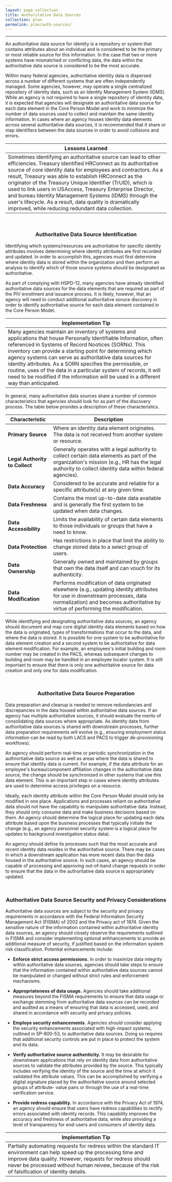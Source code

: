 ```yaml
---
layout: page_collection
title: Authoritative Data Sources
collection: plan
permalink: plan/auth-sources/
---
```

<script>
$(function() {
  $( "#accordion" ).accordion({
    heightStyle: "content",
    collapsible: "true",
    active: "false"
  });
});
</script>
-----------------------------------------------------

An authoritative data source for identity is a repository or system that contains attributes about an individual and is considered to be the primary or most reliable source for this information. In the case that two or more systems have mismatched or conflicting data, the data within the authoritative data source is considered to be the most accurate. 

Within many federal agencies, authoritative identity data is dispersed across a number of different systems that are often independently managed. Some agencies, however, may operate a single centralized repository of identity data, such as an Identity Management System (IDMS). While an agency is not required to have a single repository of identity data, it is expected that agencies will designate an authoritative data source for each data element in the Core Person Model and work to minimize the number of data sources used to collect and maintain the same identity information. In cases where an agency houses identity data elements across several authoritative data sources, it is recommended that it share or map identifiers between the data sources in order to avoid collisions and errors. 

| <center> Lessons Learned </center> |
|------------------------------------|
|Sometimes identifying an authoritative source can lead to other efficiencies. Treasury identified HRConnect as its authoritative source of core identity data for employees and contractors. As a result, Treasury was able to establish HRConnect as the originator of the Treasury Unique Identifier (TrUID), which is used to link users in USAccess, Treasury Enterprise Director, and bureau Identity Management Systems (IDMS) through the user's lifecycle. As a result, data quality is dramatically improved, while reducing redundant data collection. |

<br>

### <center> Authoritative Data Source Identification </center>

Identifying which systems/resources are authoritative for specific identity attributes involves determining where identity attributes are first recorded and updated. In order to accomplish this, agencies must first determine where identity data is stored within the organization and then perform an analysis to identify which of those source systems should be designated as authoritative. 

As part of complying with HSPD-12, many agencies have already identified authoritative data sources for the data elements that are required as part of the PIV enrollment and issuance process. It is likely, however, that an agency will need to conduct additional authoritative soruce discovery in order to identify authrortiative source for each data element contained in the Core Person Model.

| <center> Implementation Tip </center> |
|---------------------------------------|
| Many agencies maintain an inventory of systems and applications that house Personally Identifiable Information, often referenced in Systems of Record Nootices (SORNs). This inventory can provide a starting point for determining which agency systems can serve as authoritative data sources for identity attributes. As a SORN specifies the permissible, or routine, uses of the data in a particular system of records, it will need to be modified if the information will be used in a different way than anticipated. |

In general, many authoritative data sources share a number of common characteristics that agencies should look for as part of the discovery process. The table below provides a description of these characteristics.

| <center> Characteristic </center>        | <center> Description </center> |
|------------------------------------------|--------------------------|
| **Primary Source** | Where an identity data element originates. The data is not received from another system or resource. |
| **Legal Authority to Collect** | Generally operates with a legal authority to collect certain data elements as part of the organization's mission (e.g., HR has the legal authority to collect identity data within federal agencies). |
| **Data Accuracy** | Considered to be accurate and reliable for a specific attribute(s) at any given time. |
| **Data Freshness** | Contains the most up-to-date data available and is generally the first system to be updated when data changes. |
| **Data Accessibility** | Limits the availability of certain data elements to those individuals or groups that have a need to know. |
| **Data Protection** | Has restrictions in place that limit the ability to change stored data to a select group of users. |
| **Data Ownership** | Generally owned and maintained by groups that own the data itself and can vouch for its authenticity. |
| **Data Modification** | Performs modification of data originated elsewhere (e.g., updating identity attributes for use in downstream processes, data normalization) and becomes authoritative by virtue of performing the modification. |

While identifying and designating authoritative data sources, an agency should document and map core digital identity data elements based on how the data is originated, types of transformations that occur to the data, and where the data is stored. It is possible for one system to be authoritative for data element creation and a second system to be authoritative for data element modification. For example, an employees's initial building and room number may be created in the PACS, whereas subsequent changes to building and room may be handled in an employee locator system. It is still important to ensure that there is only one authoritative source for data creation and only one for data modification.

<br>

### <center> Authoritative Data Source Preparation </center>

Data preparation and cleanup is needed to remove redundancies and discrepancies in the data housed within authoritative data sources. If an agency has multiple authoritative sources, it should evaluate the merits of consolidating data sources where appropriate. As identity data from authoritative data sources is shared with downstream processes, further data preparation requirements will evolve (e.g., ensuring employment status information can be read by both LACS and PACS to trigger de-provisioning workflows).

An agency should perform real-time or periodic synchronization in the authrortiative data source as well as areas where the data is shared to ensure that identity data is current. For example, if the data attribute for an employee's bureau/component affiliation changes in the authoritative data source, the change should be synchronized in other systems that use this data element. This is an important step in cases where identity attributes are used to determine access privileges on a resource.

Ideally, each identity attribute within the Core Person Model should only be modified in one place. Applications and processes reliant on authoritative data should not have the capability to manipulate authoritative data. Instead, they should only consume data and make business decisions based on them. An agency should determine the logical place for updating each data attribute based upon the business processes that typically initiate the change (e.g., an agency personnel security system is a logical place for updates to background investigation status data).

An agency should define its processes such that the most accurate and recent identity data resides in the authoritative source. There may be cases in which a downstream application has more recent data than the data housed in the authoritative source. In such cases, an agency should be capable of processing and approving out-of-band change requests in order to ensure that the data in the authoritative data source is appropriately updated.

<br>

### <center> Authoritative Data Source Security and Privacy Considerations </center>

Authoritative data sources are subject to the security and privacy requirements in accordance with the Federal Information Security Management Act (FISMA) of 2002 and the Privacy act of 1974. Given the sensitive nature of the information contained within authoritative identity data sources, an agency should closely observe the requirements outlined in FISMA and consider implementing optional enhhancements to provide an additional measure of security, if justified based on the information system risk classification. Potential enhancements include:

* **Enforce strict access permissions.** In order to maximize data integrity within authoritative data sources, agencies should take steps to ensure that the information contained within authoritative data sources cannot be manipulated or changed without strict rules and enforcement mechanisms.

* **Appropriateness of data usage.** Agencies should take additional measures beyond the FISMA requirements to ensure that data usage or exchange stemming from authoritative data sources can be recorded and audited as a means of ensuring that data is accessed, used, and shared in accordance with security and privacy policies.

* **Employe security enhancements.** Agencies should consider applying the security enhancements associated with high-impact systems, outlined in SP-800-53, to authoritative data sources. Doing so requires that additional security controls are put in place to protect the system and its data.

* **Verify authoritative source authenticity.** It may be desirable for downstream applications that rely on identity data from authoritative sources to validate the attributes provided by the source. This typically includes verifying the identity of the source and the time at which it validated the attribute values. This can be accomplished by verifying a digital signature placed by the authoritative source around selected groups of attribute- value pairs or through the use of a real-time verification service.

* **Provide redress capability.** In accordance with the Privacy Act of 1974, an agency should ensure that users have redress capabilities to rectify errors associated with identity records. This capability improves the accuracy and freshness of authoritative data, while also providing a level of transparency for end-users and consumers of identity data.

|<center> Implementation Tip </center> |
|--------------------------------------|
| Partially automating requests for redress within the standard IT environment can help speed up the processing time and improve data quality. However, requests for redress should never be processed without human reivew, because of the risk of falsification of identity details. |















